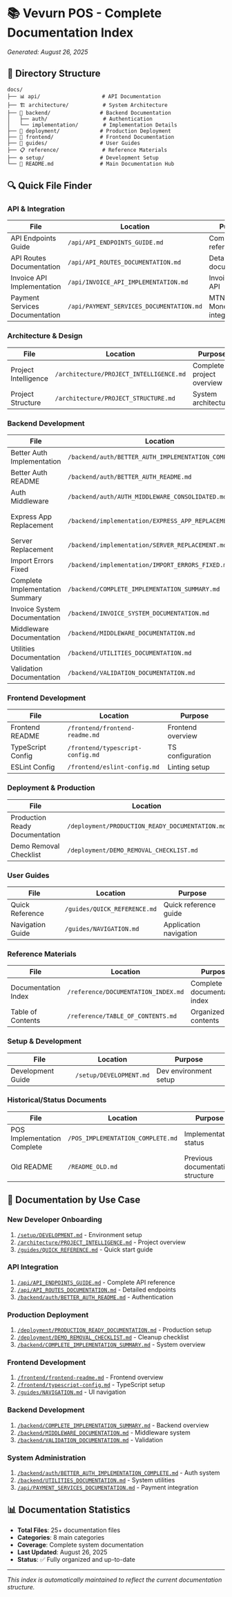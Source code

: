 # 📚 Vevurn POS - Complete Documentation Index

*Generated: August 26, 2025*

## 📁 Directory Structure

```
docs/
├── 📊 api/                    # API Documentation
├── 🏗️ architecture/           # System Architecture  
├── 🔧 backend/                # Backend Documentation
│   ├── auth/                  # Authentication
│   └── implementation/        # Implementation Details
├── 🚀 deployment/             # Production Deployment
├── 🎨 frontend/               # Frontend Documentation
├── 📖 guides/                 # User Guides
├── 📋 reference/              # Reference Materials
├── ⚙️ setup/                  # Development Setup
└── 📄 README.md               # Main Documentation Hub
```

## 🔍 Quick File Finder

### API & Integration
| File | Location | Purpose |
|------|----------|---------|
| API Endpoints Guide | `/api/API_ENDPOINTS_GUIDE.md` | Complete API reference |
| API Routes Documentation | `/api/API_ROUTES_DOCUMENTATION.md` | Detailed route documentation |
| Invoice API Implementation | `/api/INVOICE_API_IMPLEMENTATION.md` | Invoice system API |
| Payment Services Documentation | `/api/PAYMENT_SERVICES_DOCUMENTATION.md` | MTN Mobile Money integration |

### Architecture & Design
| File | Location | Purpose |
|------|----------|---------|
| Project Intelligence | `/architecture/PROJECT_INTELLIGENCE.md` | Complete project overview |
| Project Structure | `/architecture/PROJECT_STRUCTURE.md` | System architecture |

### Backend Development
| File | Location | Purpose |
|------|----------|---------|
| Better Auth Implementation | `/backend/auth/BETTER_AUTH_IMPLEMENTATION_COMPLETE.md` | Authentication setup |
| Better Auth README | `/backend/auth/BETTER_AUTH_README.md` | Auth configuration |
| Auth Middleware | `/backend/auth/AUTH_MIDDLEWARE_CONSOLIDATED.md` | Middleware documentation |
| Express App Replacement | `/backend/implementation/EXPRESS_APP_REPLACEMENT.md` | App architecture changes |
| Server Replacement | `/backend/implementation/SERVER_REPLACEMENT.md` | Server implementation |
| Import Errors Fixed | `/backend/implementation/IMPORT_ERRORS_FIXED.md` | Import issue resolutions |
| Complete Implementation Summary | `/backend/COMPLETE_IMPLEMENTATION_SUMMARY.md` | Backend overview |
| Invoice System Documentation | `/backend/INVOICE_SYSTEM_DOCUMENTATION.md` | Invoice system guide |
| Middleware Documentation | `/backend/MIDDLEWARE_DOCUMENTATION.md` | Middleware system |
| Utilities Documentation | `/backend/UTILITIES_DOCUMENTATION.md` | Backend utilities |
| Validation Documentation | `/backend/VALIDATION_DOCUMENTATION.md` | Validation system |

### Frontend Development
| File | Location | Purpose |
|------|----------|---------|
| Frontend README | `/frontend/frontend-readme.md` | Frontend overview |
| TypeScript Config | `/frontend/typescript-config.md` | TS configuration |
| ESLint Config | `/frontend/eslint-config.md` | Linting setup |

### Deployment & Production
| File | Location | Purpose |
|------|----------|---------|
| Production Ready Documentation | `/deployment/PRODUCTION_READY_DOCUMENTATION.md` | Production deployment |
| Demo Removal Checklist | `/deployment/DEMO_REMOVAL_CHECKLIST.md` | Production cleanup |

### User Guides
| File | Location | Purpose |
|------|----------|---------|
| Quick Reference | `/guides/QUICK_REFERENCE.md` | Quick reference guide |
| Navigation Guide | `/guides/NAVIGATION.md` | Application navigation |

### Reference Materials
| File | Location | Purpose |
|------|----------|---------|
| Documentation Index | `/reference/DOCUMENTATION_INDEX.md` | Complete documentation index |
| Table of Contents | `/reference/TABLE_OF_CONTENTS.md` | Organized contents |

### Setup & Development
| File | Location | Purpose |
|------|----------|---------|
| Development Guide | `/setup/DEVELOPMENT.md` | Dev environment setup |

### Historical/Status Documents
| File | Location | Purpose |
|------|----------|---------|
| POS Implementation Complete | `/POS_IMPLEMENTATION_COMPLETE.md` | Implementation status |
| Old README | `/README_OLD.md` | Previous documentation structure |

## 🎯 Documentation by Use Case

### New Developer Onboarding
1. [`/setup/DEVELOPMENT.md`](./setup/DEVELOPMENT.md) - Environment setup
2. [`/architecture/PROJECT_INTELLIGENCE.md`](./architecture/PROJECT_INTELLIGENCE.md) - Project overview
3. [`/guides/QUICK_REFERENCE.md`](./guides/QUICK_REFERENCE.md) - Quick start guide

### API Integration
1. [`/api/API_ENDPOINTS_GUIDE.md`](./api/API_ENDPOINTS_GUIDE.md) - Complete API reference
2. [`/api/API_ROUTES_DOCUMENTATION.md`](./api/API_ROUTES_DOCUMENTATION.md) - Detailed endpoints
3. [`/backend/auth/BETTER_AUTH_README.md`](./backend/auth/BETTER_AUTH_README.md) - Authentication

### Production Deployment
1. [`/deployment/PRODUCTION_READY_DOCUMENTATION.md`](./deployment/PRODUCTION_READY_DOCUMENTATION.md) - Production setup
2. [`/deployment/DEMO_REMOVAL_CHECKLIST.md`](./deployment/DEMO_REMOVAL_CHECKLIST.md) - Cleanup checklist
3. [`/backend/COMPLETE_IMPLEMENTATION_SUMMARY.md`](./backend/COMPLETE_IMPLEMENTATION_SUMMARY.md) - System overview

### Frontend Development
1. [`/frontend/frontend-readme.md`](./frontend/frontend-readme.md) - Frontend overview
2. [`/frontend/typescript-config.md`](./frontend/typescript-config.md) - TypeScript setup
3. [`/guides/NAVIGATION.md`](./guides/NAVIGATION.md) - UI navigation

### Backend Development
1. [`/backend/COMPLETE_IMPLEMENTATION_SUMMARY.md`](./backend/COMPLETE_IMPLEMENTATION_SUMMARY.md) - Backend overview
2. [`/backend/MIDDLEWARE_DOCUMENTATION.md`](./backend/MIDDLEWARE_DOCUMENTATION.md) - Middleware system
3. [`/backend/VALIDATION_DOCUMENTATION.md`](./backend/VALIDATION_DOCUMENTATION.md) - Validation

### System Administration
1. [`/backend/auth/BETTER_AUTH_IMPLEMENTATION_COMPLETE.md`](./backend/auth/BETTER_AUTH_IMPLEMENTATION_COMPLETE.md) - Auth system
2. [`/backend/UTILITIES_DOCUMENTATION.md`](./backend/UTILITIES_DOCUMENTATION.md) - System utilities
3. [`/api/PAYMENT_SERVICES_DOCUMENTATION.md`](./api/PAYMENT_SERVICES_DOCUMENTATION.md) - Payment integration

## 📊 Documentation Statistics

- **Total Files**: 25+ documentation files
- **Categories**: 8 main categories
- **Coverage**: Complete system documentation
- **Last Updated**: August 26, 2025
- **Status**: ✅ Fully organized and up-to-date

---

*This index is automatically maintained to reflect the current documentation structure.*
